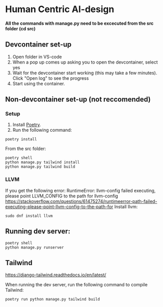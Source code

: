 # Human Centric AI-design
**All the commands with manage.py need to be excecuted from the src folder (cd src)**

## Devcontainer set-up
1. Open folder in VS-code
2. When a pop up comes up asking you to open the devcontainer, select yes
3. Wait for the devcontainer start working (this may take a few minutes). Click "Open log" to see the progress
4. Start using the container.

## Non-devcontainer set-up (not reccomended)
### Setup
1. Install [Poetry](https://python-poetry.org/docs/).
2. Run the following command:
```
poetry install
```
From the src folder:
```
poetry shell
python manage.py tailwind install
python manage.py tailwind build
```

### LLVM
If you get the following error:
RuntimeError: llvm-config failed executing, please point LLVM_CONFIG to the path for llvm-config
https://stackoverflow.com/questions/61475274/runtimeerror-path-failed-executing-please-point-llvm-config-to-the-path-for
Install llvm:
```
sudo dnf install llvm
```

## Running dev server:
```
poetry shell
python manage.py runserver
```

## Tailwind
https://django-tailwind.readthedocs.io/en/latest/

When running the dev server, run the following command to compile Tailwind:
```
poetry run python manage.py tailwind build
```